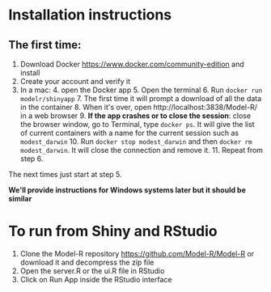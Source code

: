 # Installation instructions

## The first time:
1. Download Docker https://www.docker.com/community-edition and install
2. Create your account and verify it
3. In a mac:
    4.  open the Docker app
    5. Open the terminal 
    6. Run `docker run modelr/shinyapp`
    7. The first time it will prompt a download of all the data in the container
    8. When it's over, open http://localhost:3838/Model-R/ in a web browser
    9. **If the app crashes or to close the session**: close the browser window, go to Terminal, type `docker ps`. It will give the list of current containers with a name for the current session such as `modest_darwin`
    10. Run `docker stop modest_darwin` and then `docker rm modest_darwin`. It will close the connection and remove it. 
    11. Repeat from step 6. 

The next times just start at step 5. 

**We'll provide instructions for Windows systems later but it should be similar**

# To run from Shiny and RStudio
1. Clone the Model-R repository https://github.com/Model-R/Model-R or download it and decompress the zip file
2. Open the server.R or the ui.R file in RStudio
3. Click on Run App inside the RStudio interface


